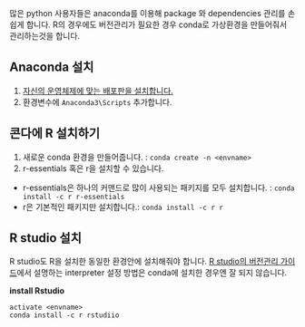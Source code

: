 많은 python 사용자들은 anaconda를 이용해 package 와 dependencies 관리를 손쉽게 합니다.
R의 경우에도 버전관리가 필요한 경우 conda로 가상환경을 만들어줘서 관리하는것을 합니다.


Anaconda 설치
--------------------
1. [자신의 운영체제에 맞는 배포판을 설치합니다.](https://www.anaconda.com/download/)
2. 환경변수에 `Anaconda3\Scripts` 추가합니다.


콘다에 R 설치하기
---------------
1. 새로운 conda 환경을 만들어줍니다. : `conda create -n <envname>`
2. r-essentials 혹은 r을 설치할 수 있습니다.
* r-essentials은 하나의 커맨드로 많이 사용되는 패키지를 모두 설치합니다. : `conda install -c r r-essentials`
* r은 기본적인 패키지만 설치합니다.: `conda install -c r r`


R studio 설치
----------------
R studio도 R을 설치한 동일한 환경안에 설치해줘야 합니다.
[R studio의 버전관리 가이드](https://support.rstudio.com/hc/en-us/articles/200486138-Using-Different-Versions-of-R)에서 설명하는 
interpreter 설정 방법은 conda에 설치한 경우엔 잘 되지 않습니다.

__install Rstudio__
```
activate <envname>
conda install -c r rstudiio
```
